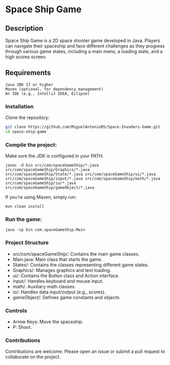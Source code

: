 # Space Ship Game

## Description
 
Space Ship Game is a 2D space shooter game developed in Java. Players can navigate their spaceship and face different challenges as they progress through various game states, including a main menu, a loading state, and a high scores screen.
 
## Requirements 
 
    Java JDK 17 or higher
    Maven (optional, for dependency management)
    An IDE (e.g., IntelliJ IDEA, Eclipse)
 
### Installation 
    
  Clone the repository: 
```bash
git clone https://github.com/MiguelAntonioRS/Space-Invaders-Game.git
cd space-ship-game 
```
### Compile the project:
 
Make sure the JDK is configured in your PATH. 
```
javac -d bin src/com/spaceGameShip/*.java src/com/spaceGameShip/Graphics/*.java src/com/spaceGameShip/State/*.java src/com/spaceGameShip/ui/*.java src/com/spaceGameShip/input/*.java src/com/spaceGameShip/math/*.java src/com/spaceGameShip/io/*.java src/com/spaceGameShip/gameObject/*.java
```
If you're using Maven, simply run:
```
mvn clean install
```

### Run the game:
```
java -cp bin com.spaceGameShip.Main
```

### Project Structure

* src/com/spaceGameShip/: Contains the main game classes.
* Main.java: Main class that starts the game.
* States/: Contains the classes representing different game states.
* Graphics/: Manages graphics and text loading.
* ui/: Contains the Button class and Action interface.
* input/: Handles keyboard and mouse input.
* math/: Auxiliary math classes.
* io/: Handles data input/output (e.g., scores).
* gameObject/: Defines game constants and objects.

### Controls

 * Arrow Keys: Move the spaceship.
 * P: Shoot.

### Contributions

Contributions are welcome. Please open an issue or submit a pull request to collaborate on the project.
